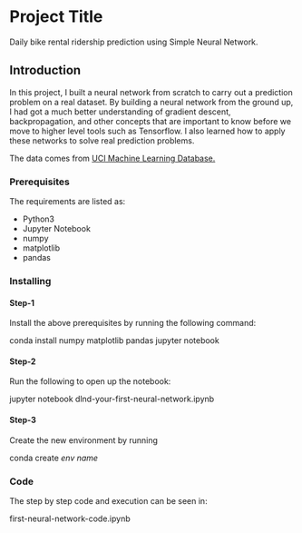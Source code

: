 # Project Title
Daily bike rental ridership prediction using Simple Neural Network.


## Introduction

In this project, I built a neural network from scratch to carry out a prediction problem on a real dataset. By building a neural network from the ground up, I had got a much better understanding of gradient descent, backpropagation, and other concepts that are important to know before we move to higher level tools such as Tensorflow. I also learned how to apply these networks to solve real prediction problems.

The data comes from [UCI Machine Learning Database.](https://archive.ics.uci.edu/ml/datasets/Bike+Sharing+Dataset)
### Prerequisites

The requirements are listed as:

- Python3
- Jupyter Notebook
- numpy
- matplotlib 
- pandas

### Installing

#### Step-1

Install the above prerequisites by running the following command:

conda install numpy matplotlib pandas jupyter notebook

#### Step-2

Run the following to open up the notebook:

jupyter notebook dlnd-your-first-neural-network.ipynb

#### Step-3

Create the new environment by running

conda create *env name*

### Code

The step by step code and execution can be seen in:

first-neural-network-code.ipynb




